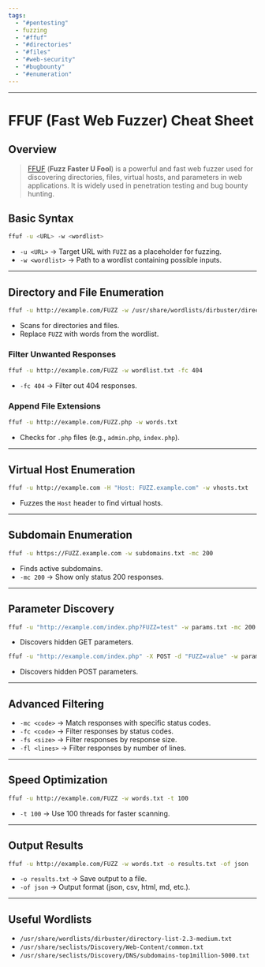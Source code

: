```yaml
---
tags:
  - "#pentesting"
  - fuzzing
  - "#ffuf"
  - "#directories"
  - "#files"
  - "#web-security"
  - "#bugbounty"
  - "#enumeration"
---
```

---
# FFUF (Fast Web Fuzzer) Cheat Sheet

## Overview

> [FFUF](https://www.freecodecamp.org/news/web-security-fuzz-web-applications-using-ffuf/) (**Fuzz Faster U Fool**) is a powerful and fast web fuzzer used for discovering directories, files, virtual hosts, and parameters in web applications. It is widely used in penetration testing and bug bounty hunting.

## Basic Syntax

```bash
ffuf -u <URL> -w <wordlist>
```

- `-u <URL>` → Target URL with `FUZZ` as a placeholder for fuzzing.
- `-w <wordlist>` → Path to a wordlist containing possible inputs.

---

## Directory and File Enumeration

```bash
ffuf -u http://example.com/FUZZ -w /usr/share/wordlists/dirbuster/directory-list-2.3-medium.txt
```

- Scans for directories and files.
- Replace `FUZZ` with words from the wordlist.

### Filter Unwanted Responses

```bash
ffuf -u http://example.com/FUZZ -w wordlist.txt -fc 404
```

- `-fc 404` → Filter out 404 responses.

### Append File Extensions

```bash
ffuf -u http://example.com/FUZZ.php -w words.txt
```

- Checks for `.php` files (e.g., `admin.php`, `index.php`).

---

## Virtual Host Enumeration

```bash
ffuf -u http://example.com -H "Host: FUZZ.example.com" -w vhosts.txt
```

- Fuzzes the `Host` header to find virtual hosts.

---

## Subdomain Enumeration

```bash
ffuf -u https://FUZZ.example.com -w subdomains.txt -mc 200
```

- Finds active subdomains.
- `-mc 200` → Show only status 200 responses.

---

## Parameter Discovery

```bash
ffuf -u "http://example.com/index.php?FUZZ=test" -w params.txt -mc 200
```

- Discovers hidden GET parameters.

```bash
ffuf -u "http://example.com/index.php" -X POST -d "FUZZ=value" -w params.txt -mc 200
```

- Discovers hidden POST parameters.

---

## Advanced Filtering

- `-mc <code>` → Match responses with specific status codes.
- `-fc <code>` → Filter responses by status codes.
- `-fs <size>` → Filter responses by response size.
- `-fl <lines>` → Filter responses by number of lines.

---

## Speed Optimization

```bash
ffuf -u http://example.com/FUZZ -w words.txt -t 100
```

- `-t 100` → Use 100 threads for faster scanning.

---

## Output Results

```bash
ffuf -u http://example.com/FUZZ -w words.txt -o results.txt -of json
```

- `-o results.txt` → Save output to a file.
- `-of json` → Output format (json, csv, html, md, etc.).

---

## Useful Wordlists

- `/usr/share/wordlists/dirbuster/directory-list-2.3-medium.txt`
- `/usr/share/seclists/Discovery/Web-Content/common.txt`
- `/usr/share/seclists/Discovery/DNS/subdomains-top1million-5000.txt`
